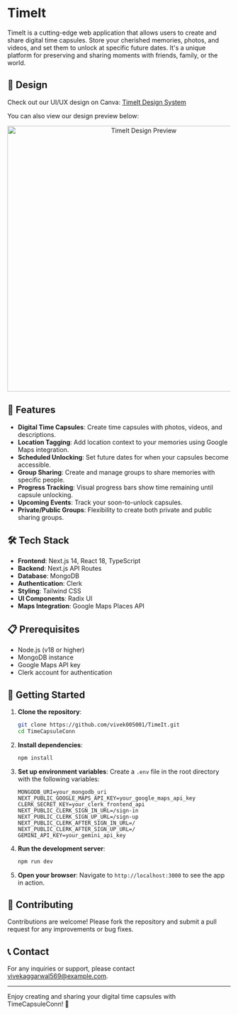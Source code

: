 # TimeIt

TimeIt is a cutting-edge web application that allows users to create and share digital time capsules. Store your cherished memories, photos, and videos, and set them to unlock at specific future dates. It's a unique platform for preserving and sharing moments with friends, family, or the world.


## 🎨 Design

Check out our UI/UX design on Canva:
[TimeIt Design System](https://www.canva.com/design/DAGf951_oRA/eJCC9ci2nloYFE4_S1Xzsg/edit?utm_content=DAGf951_oRA&utm_campaign=designshare&utm_medium=link2&utm_source=sharebutton)

You can also view our design preview below:

<p align="center">
  <a href="https://www.canva.com/design/DAGf951_oRA/eJCC9ci2nloYFE4_S1Xzsg/edit?utm_content=DAGf951_oRA&utm_campaign=designshare&utm_medium=link2&utm_source=sharebutton">
    <img src="public/design-preview.png" alt="TimeIt Design Preview" width="600"/>
  </a>
</p>



## 🚀 Features

- **Digital Time Capsules**: Create time capsules with photos, videos, and descriptions.
- **Location Tagging**: Add location context to your memories using Google Maps integration.
- **Scheduled Unlocking**: Set future dates for when your capsules become accessible.
- **Group Sharing**: Create and manage groups to share memories with specific people.
- **Progress Tracking**: Visual progress bars show time remaining until capsule unlocking.
- **Upcoming Events**: Track your soon-to-unlock capsules.
- **Private/Public Groups**: Flexibility to create both private and public sharing groups.

## 🛠 Tech Stack

- **Frontend**: Next.js 14, React 18, TypeScript
- **Backend**: Next.js API Routes
- **Database**: MongoDB
- **Authentication**: Clerk
- **Styling**: Tailwind CSS
- **UI Components**: Radix UI
- **Maps Integration**: Google Maps Places API


## 📋 Prerequisites

- Node.js (v18 or higher)
- MongoDB instance
- Google Maps API key
- Clerk account for authentication

## 🌟 Getting Started

1. **Clone the repository**:
   ```bash
   git clone https://github.com/vivek005001/TimeIt.git
   cd TimeCapsuleConn
   ```

2. **Install dependencies**:
   ```bash
   npm install
   ```

3. **Set up environment variables**:
   Create a `.env` file in the root directory with the following variables:
   ```plaintext
   MONGODB_URI=your_mongodb_uri
   NEXT_PUBLIC_GOOGLE_MAPS_API_KEY=your_google_maps_api_key
   CLERK_SECRET_KEY=your_clerk_frontend_api
   NEXT_PUBLIC_CLERK_SIGN_IN_URL=/sign-in
   NEXT_PUBLIC_CLERK_SIGN_UP_URL=/sign-up
   NEXT_PUBLIC_CLERK_AFTER_SIGN_IN_URL=/
   NEXT_PUBLIC_CLERK_AFTER_SIGN_UP_URL=/
   GEMINI_API_KEY=your_gemini_api_key
   
   ```

4. **Run the development server**:
   ```bash
   npm run dev
   ```

5. **Open your browser**:
   Navigate to `http://localhost:3000` to see the app in action.

## 🤝 Contributing

Contributions are welcome! Please fork the repository and submit a pull request for any improvements or bug fixes.



## 📞 Contact

For any inquiries or support, please contact [vivekaggarwal569@example.com](mailto:vivekaggarwal569@example.com).

---

Enjoy creating and sharing your digital time capsules with TimeCapsuleConn! 🎉

